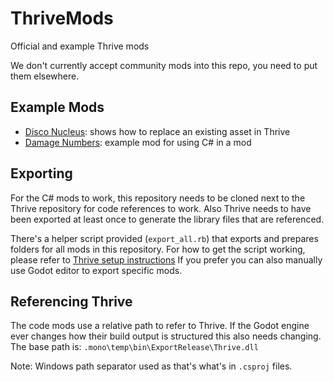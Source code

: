 # ThriveMods

Official and example Thrive mods

We don't currently accept community mods into this repo, you need to put them elsewhere.

## Example Mods

- [Disco Nucleus](DiscoNucleus/): shows how to replace an existing asset in Thrive
- [Damage Numbers](DamageNumbers/): example mod for using C# in a mod


## Exporting

For the C# mods to work, this repository needs to be cloned next to
the Thrive repository for code references to work. Also Thrive needs
to have been exported at least once to generate the library files that
are referenced.

There's a helper script provided (`export_all.rb`) that exports and
prepares folders for all mods in this repository. For how to get the
script working, please refer to
[Thrive setup instructions](https://github.com/Revolutionary-Games/Thrive/blob/master/doc/setup_instructions.md)
If you prefer you can also manually use Godot editor to export specific mods.


## Referencing Thrive

The code mods use a relative path to refer to Thrive. If the Godot
engine ever changes how their build output is structured this also
needs changing. The base path is:
`.mono\temp\bin\ExportRelease\Thrive.dll`

Note: Windows path separator used as that's what's in `.csproj` files.
